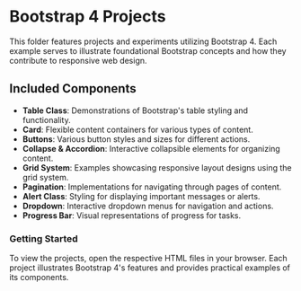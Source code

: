 # Bootstrap 4 Projects

This folder features projects and experiments utilizing Bootstrap 4. Each example serves to illustrate foundational Bootstrap concepts and how they contribute to responsive web design.

## Included Components

- **Table Class**: Demonstrations of Bootstrap's table styling and functionality.
- **Card**: Flexible content containers for various types of content.
- **Buttons**: Various button styles and sizes for different actions.
- **Collapse & Accordion**: Interactive collapsible elements for organizing content.
- **Grid System**: Examples showcasing responsive layout designs using the grid system.
- **Pagination**: Implementations for navigating through pages of content.
- **Alert Class**: Styling for displaying important messages or alerts.
- **Dropdown**: Interactive dropdown menus for navigation and actions.
- **Progress Bar**: Visual representations of progress for tasks.

### Getting Started

To view the projects, open the respective HTML files in your browser. Each project illustrates Bootstrap 4's features and provides practical examples of its components.

